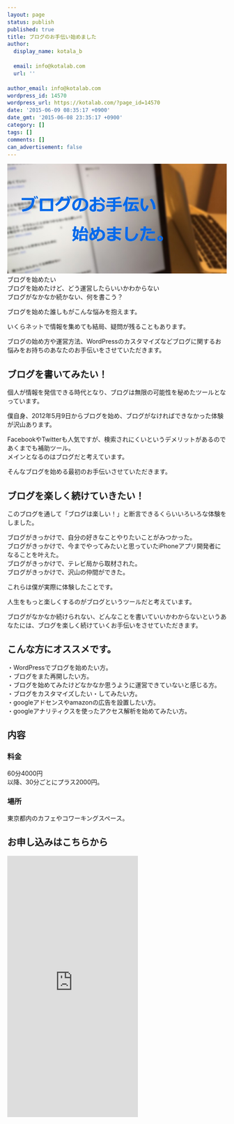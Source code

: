 ```yaml
---
layout: page
status: publish
published: true
title: ブログのお手伝い始めました
author:
  display_name: kotala_b

  email: info@kotalab.com
  url: ''

author_email: info@kotalab.com
wordpress_id: 14570
wordpress_url: https://kotalab.com/?page_id=14570
date: '2015-06-09 08:35:17 +0900'
date_gmt: '2015-06-08 23:35:17 +0900'
category: []
tags: []
comments: []
can_advertisement: false
---
```

<p><img src="/wp-content/uploads/2015/06/consul_for_blog-780x390.jpg" alt="consul_for_blog" width="780" height="390" class="aligncenter size-large wp-image-14692" style="max-width: 100%; height: auto;"/><br />
ブログを始めたい<br />
ブログを始めたけど、どう運営したらいいかわからない<br />
ブログがなかなか続かない、何を書こう？</p>
<p>ブログを始めた誰しもがこんな悩みを抱えます。</p>
<p>いくらネットで情報を集めても結局、疑問が残ることもあります。</p>
<p>ブログの始め方や運営方法、WordPressのカスタマイズなどブログに関するお悩みをお持ちのあなたのお手伝いをさせていただきます。</p>
<h2 class="landing">ブログを書いてみたい！</h2>
<p>個人が情報を発信できる時代となり、ブログは無限の可能性を秘めたツールとなっています。</p>
<p>僕自身、2012年5月9日からブログを始め、ブログがなければできなかった体験が沢山あります。</p>
<p>FacebookやTwitterも人気ですが、検索されにくいというデメリットがあるのであくまでも補助ツール。<br />
メインとなるのはブログだと考えています。</p>
<p>そんなブログを始める最初のお手伝いさせていただきます。</p>
<h2 class="landing">ブログを楽しく続けていきたい！</h2>
<p>このブログを通して「ブログは楽しい！」と断言できるくらいいろいろな体験をしました。</p>
<p>ブログがきっかけで、自分の好きなことやりたいことがみつかった。<br />
ブログがきっかけで、今までやってみたいと思っていたiPhoneアプリ開発者になることを叶えた。<br />
ブログがきっかけで、テレビ局から取材された。<br />
ブログがきっかけで、沢山の仲間ができた。</p>
<p>これらは僕が実際に体験したことです。</p>
<p>人生をもっと楽しくするのがブログというツールだと考えています。</p>
<p>ブログがなかなか続けられない、どんなことを書いていいかわからないというあなたには、ブログを楽しく続けていくお手伝いをさせていただきます。</p>
<h2 class="landing">こんな方にオススメです。</h2>
<p>・WordPressでブログを始めたい方。<br />
・ブログをまた再開したい方。<br />
・ブログを始めてみたけどなかなか思うように運営できていないと感じる方。<br />
・ブログをカスタマイズしたい・してみたい方。<br />
・googleアドセンスやamazonの広告を設置したい方。<br />
・googleアナリティクスを使ったアクセス解析を始めてみたい方。</p>
<h2 class="landing">内容</h2>
<h3>料金</h3>
<p>60分4000円<br />
以降、30分ごとにプラス2000円。</p>
<h3>場所</h3>
<p>東京都内のカフェやコワーキングスペース。</p>
<h2 class="landing">お申し込みはこちらから</h2>
<p><iframe src="https://docs.google.com/forms/d/1E3Rfn0AG-FVW8tQFfTSSPG6bt8pW4DE15lICtbKwzmw/viewform?embedded=true" width="300" height="600" frameborder="0" marginheight="0" marginwidth="0">読み込み中...</iframe></p>
